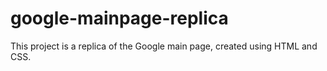 # google-mainpage-replica
This project is a replica of the Google main page, created using HTML and CSS.
